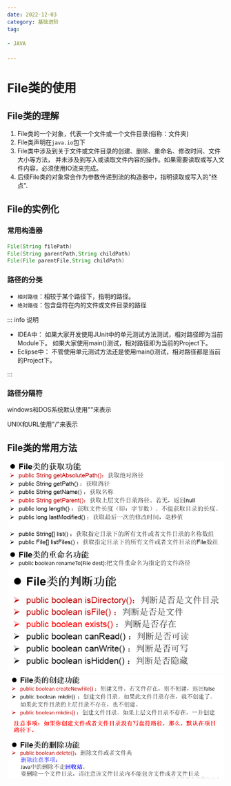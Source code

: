 ```yaml
---
date: 2022-12-03
category: 基础进阶
tag:

- JAVA

---
```


# File类的使用

## File类的理解

1. File类的一个对象，代表一个文件或一个文件目录(俗称：文件夹)
2. File类声明在`java.io`包下
3. File类中涉及到关于文件或文件目录的创建、删除、重命名、修改时间、文件大小等方法，
   并未涉及到写入或读取文件内容的操作。如果需要读取或写入文件内容，必须使用IO流来完成。
4. 后续File类的对象常会作为参数传递到流的构造器中，指明读取或写入的"终点".

## File的实例化

### 常用构造器

```java
File(String filePath)
File(String parentPath,String childPath)
File(File parentFile,String childPath)
```

### 路径的分类

- `相对路径`：相较于某个路径下，指明的路径。
- `绝对路径`：包含盘符在内的文件或文件目录的路径

::: info 说明

- IDEA中：
  如果大家开发使用JUnit中的单元测试方法测试，相对路径即为当前Module下。
  如果大家使用main()测试，相对路径即为当前的Project下。
- Eclipse中：
  不管使用单元测试方法还是使用main()测试，相对路径都是当前的Project下。

:::

### 路径分隔符

windows和DOS系统默认使用"\"来表示

UNIX和URL使用"/"来表示

## File类的常用方法

![img.png](../images/file1.png)
![img.png](../images/file2.png)
![img.png](../images/file3.png)







